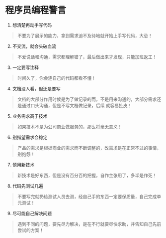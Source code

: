 # 程序员编程警言

1. 想清楚再动手写代码
> 不要为了展示的能力，拿到需求迫不及待地就开始上手写代码，大忌！

2. 不交流，就会头破血流
> 不爱说话和沟通，需求都理解错了，最后做出来才发现，只能加班返工！

3. 一定要写注释
> 时间久了，你会连自己的代码都看不懂！

4. 文档没人看，但还是要写
> 文档的大部分作用时候是为了做记录的而，不是用来沟通的，大部分需求还是通过口头沟通，但是不写文档做记录，后续
> 就容易扯皮！

5. 业务需求高于技术
> 如果技术不是为公司商业做服务的，那么将毫无意义！

6. 别指望需求会稳定
> 产品的需求是根据商业的需求而不断调整的，改需求是在正常不过的事情，别抱怨！

7. 慎用新技术
> 新技术是好东西，但是没有百分百的把握，自作主张用了，多半是作死！

8. 代码先测试几遍
> 不要写完就扔给测试人员去测，经自己手的东西一定要保质量，自己完成单元测试！

9. 尽可能自己解决问题
> 遇到不同的问题，要先尽力解决，是在不行就要尽快求助，并告知自己先前尝试的方案！
